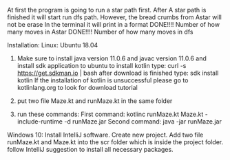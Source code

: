 At first the program is going to run a star path first. 
After A star path is finished it will start run dfs path. 
However, the bread crumbs from Astar will not be erase
In the terminal it will print in a format
DONE!!!!
Number of how many moves in Astar
DONE!!!!
Number of how many moves in dfs

Installation:
Linux: Ubuntu 18.04
1. Make sure to install java version 11.0.6 and javac version 11.0.6 and
install sdk application to ubuntu
to install kotlin type:
	 curl -s https://get.sdkman.io | bash
after download is finished type:
	sdk install kotlin
If the installation of kotlin is unsuccessful please go to kotlinlang.org to look for download tutorial

2. put two file Maze.kt and runMaze.kt in the same folder
3. run these commands:
First command: kotlinc runMaze.kt Maze.kt -include-runtime -d runMaze.jar
Second command: java -jar runMaze.jar

Windows 10:
Install IntelliJ software.
Create new project.
Add two file runMaze.kt and Maze.kt into the scr folder which is inside the project folder.
follow IntelliJ suggestion to install all necessary packages.